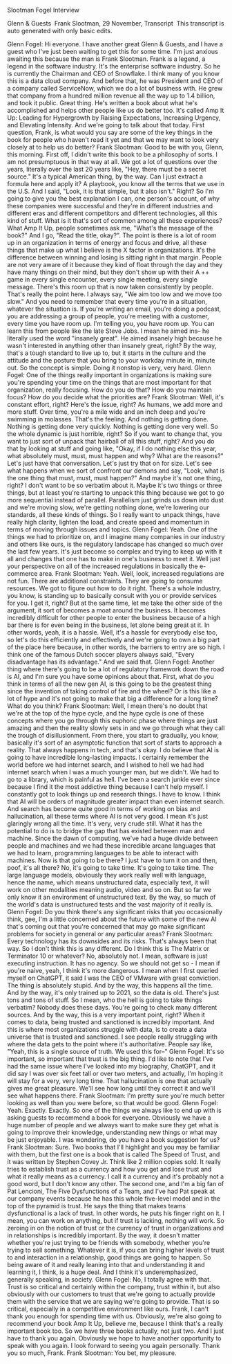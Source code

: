 Slootman Fogel Interview

Glenn & Guests 
Frank Slootman, 29 November, Transcript 
This transcript is auto generated with only basic edits.

Glenn Fogel:
Hi everyone. I have another great Glenn & Guests, and I have a guest who I've just been waiting to get this for some time. I'm just anxious awaiting this because the man is Frank Slootman. Frank is a legend, a legend in the software industry. It's the enterprise software industry. So he is currently the Chairman and CEO of Snowflake. I think many of you know this is a data cloud company. And before that, he was President and CEO of a company called ServiceNow, which we do a lot of business with. He grew that company from a hundred million revenue all the way up to 1.4 billion, and took it public. Great thing. He's written a book about what he's accomplished and helps other people like us do better too. It's called Amp It Up: Leading for Hypergrowth by Raising Expectations, Increasing Urgency, and Elevating Intensity. And we're going to talk about that today.
First question, Frank, is what would you say are some of the key things in the book for people who haven't read it yet and that we may want to look very closely at to help us do better?
Frank Slootman:
Good to be with you, Glenn, this morning. First off, I didn't write this book to be a philosophy of sorts. I am not presumptuous in that way at all. We got a lot of questions over the years, literally over the last 20 years like, "Hey, there must be a secret source." It's a typical American thing, by the way. Can I just extract a formula here and apply it? A playbook, you know all the terms that we use in the U.S. And I said, "Look, it is that simple, but it also isn't." Right? So I'm going to give you the best explanation I can, one person's account, of why these companies were successful and they're in different industries and different eras and different competitors and different technologies, all this kind of stuff.
What is it that's sort of common among all these experiences? What Amp It Up, people sometimes ask me, "What's the message of the book?" And I go, "Read the title, okay?". The point is there is a lot of room up in an organization in terms of energy and focus and drive, all these things that make up what I believe is the X factor in organizations. It's the difference between winning and losing is sitting right in that margin. People are not very aware of it because they kind of float through the day and they have many things on their mind, but they don't show up with their A ++ game in every single encounter, every single meeting, every single message. There's this room up that is now taken consistently by people.
That's really the point here. I always say, "We aim too low and we move too slow." And you need to remember that every time you're in a situation, whatever the situation is. If you're writing an email, you're doing a podcast, you are addressing a group of people, you're meeting with a customer, every time you have room up. I'm telling you, you have room up. You can learn this from people like the late Steve Jobs. I mean he aimed ins– he literally used the word "insanely great". He aimed insanely high because he wasn't interested in anything other than insanely great, right? By the way, that's a tough standard to live up to, but it starts in the culture and the attitude and the posture that you bring to your workday minute in, minute out. So the concept is simple. Doing it nonstop is very, very hard.
Glenn Fogel:
One of the things really important in organizations is making sure you're spending your time on the things that are most important for that organization, really focusing. How do you do that? How do you maintain focus? How do you decide what the priorities are?
Frank Slootman:
Well, it's constant effort, right? Here's the issue, right? As humans, we add more and more stuff. Over time, you're a mile wide and an inch deep and you're swimming in molasses. That's the feeling. And nothing is getting done. Nothing is getting done very quickly. Nothing is getting done very well. So the whole dynamic is just horrible, right? So if you want to change that, you want to just sort of unpack that hairball of all this stuff, right? And you do that by looking at stuff and going like, "Okay, if I do nothing else this year, what absolutely must, must, must happen and why? What are the reasons?" Let's just have that conversation. Let's just try that on for size. Let's see what happens when we sort of confront our demons and say, "Look, what is the one thing that must, must, must happen?"
And maybe it's not one thing, right? I don't want to be so verbatim about it. Maybe it's two things or three things, but at least you're starting to unpack this thing because we got to go more sequential instead of parallel. Parallelism just grinds us down into dust and we're moving slow, we're getting nothing done, we're lowering our standards, all these kinds of things. So I really want to unpack things, have really high clarity, lighten the load, and create speed and momentum in terms of moving through issues and topics.
Glenn Fogel:
Yeah. One of the things we had to prioritize on, and I imagine many companies in our industry and others like ours, is the regulatory landscape has changed so much over the last few years. It's just become so complex and trying to keep up with it all and changes that one has to make in one's business to meet it. Well just your perspective on all of the increased regulations in basically the e-commerce area.
Frank Slootman:
Yeah. Well, look, increased regulations are not fun. There are additional constraints. They are going to consume resources. We got to figure out how to do it right. There's a whole industry, you know, is standing up to basically consult with you or provide services for you. I get it, right? But at the same time, let me take the other side of the argument, it sort of becomes a moat around the business. It becomes incredibly difficult for other people to enter the business because of a high bar there is for even being in the business, let alone being great at it. In other words, yeah, it is a hassle. Well, it's a hassle for everybody else too, so let's do this efficiently and effectively and we're going to own a big part of the place here because, in other words, the barriers to entry are so high. I think one of the famous Dutch soccer players always said, "Every disadvantage has its advantage." And we said that.
Glenn Fogel:
Another thing where there's going to be a lot of regulatory framework down the road is AI, and I'm sure you have some opinions about that. First, what do you think in terms of all the new gen AI, is this going to be the greatest thing since the invention of taking control of fire and the wheel? Or is this like a lot of hype and it's not going to make that big a difference for a long time? What do you think?
Frank Slootman:
Well, I mean there's no doubt that we're at the top of the hype cycle, and the hype cycle is one of these concepts where you go through this euphoric phase where things are just amazing and then the reality slowly sets in and we go through what they call the trough of disillusionment. From there, you start to gradually, you know, basically it's sort of an asymptotic function that sort of starts to approach a reality. That always happens in tech, and that's okay. I do believe that AI is going to have incredible long-lasting impacts. I certainly remember the world before we had internet search, and I wished to hell we had had internet search when I was a much younger man, but we didn't. We had to go to a library, which is painful as hell. I've been a search junkie ever since because I find it the most addictive thing because I can't help myself. I constantly got to look things up and research things. I have to know.
I think that AI will be orders of magnitude greater impact than even internet search. And search has become quite good in terms of working on bias and hallucination, all these terms where AI is not very good. I mean it's just glaringly wrong all the time. It's very, very crude still. What it has the potential to do is to bridge the gap that has existed between man and machine. Since the dawn of computing, we've had a huge divide between people and machines and we had these incredible arcane languages that we had to learn, programming languages to be able to interact with machines. Now is that going to be there? I just have to turn it on and then, poof, it's all there? No, it's going to take time. It's going to take time.
The large language models, obviously they work really well with language, hence the name, which means unstructured data, especially text, it will work on other modalities meaning audio, video and so on. But so far we only know it an environment of unstructured text. By the way, so much of the world's data is unstructured tests and the vast majority of it really is.
Glenn Fogel:
Do you think there's any significant risks that you occasionally think, gee, I'm a little concerned about the future with some of the new AI that's coming out that you're concerned that may go make significant problems for society in general or any particular areas?
Frank Slootman:
Every technology has its downsides and its risks. That's always been that way. So I don't think this is any different. Do I think this is The Matrix or Terminator 10 or whatever? No, absolutely not. I mean, software is just executing instruction. It has no agency. So we should not get so - I mean if you're naive, yeah, I think it's more dangerous. I mean when I first queried myself on ChatGPT, it said I was the CEO of VMware with great conviction. The thing is absolutely stupid. And by the way, this happens all the time. And by the way, it's only trained up to 2021, so the data is old. There's just tons and tons of stuff. So I mean, who the hell is going to take things verbatim? Nobody does these days. You're going to check many different sources.
And by the way, this is a very important point, right? When it comes to data, being trusted and sanctioned is incredibly important. And this is where most organizations struggle with data, is to create a data universe that is trusted and sanctioned. I see people really struggling with where the data gets to the point where it's authoritative. People say like, "Yeah, this is a single source of truth. We used this for–"
Glenn Fogel:
It's so important, so important that trust is the big thing. I'd like to note that I've had the same issue where I've looked into my biography, ChatGPT, and it did say I was over six feet tall or over two meters, and actually, I'm hoping it will stay for a very, very long time. That hallucination is one that actually gives me great pleasure. We'll see how long until they correct it and we'll see what happens there.
Frank Slootman:
I'm pretty sure you're much better looking as well than you were before, so that would be good.
Glenn Fogel:
Yeah. Exactly. Exactly. So one of the things we always like to end up with is asking guests to recommend a book for everyone. Obviously we have a huge number of people and we always want to make sure they get what is going to improve their knowledge, understanding new things or what may be just enjoyable. I was wondering, do you have a book suggestion for us?
Frank Slootman:
Sure. Two books that I'll highlight and you may be familiar with them, but the first one is a book that is called The Speed of Trust, and it was written by Stephen Covey Jr. Think like 2 million copies sold. It really tries to establish trust as a currency and how you get and lose trust and what it really means as a currency. I call it a currency and it's probably not a good word, but I don't know any other.
The second one, and I'm a big fan of Pat Lencioni, The Five Dysfunctions of a Team, and I've had Pat speak at our company events because he has this whole five-level model and in the top of the pyramid is trust. He says the thing that makes teams dysfunctional is a lack of trust. In other words, he puts his finger right on it. I mean, you can work on anything, but if trust is lacking, nothing will work. So zeroing in on the notion of trust or the currency of trust in organizations and in relationships is incredibly important. By the way, it doesn't matter whether you're just trying to be friends with somebody, whether you're trying to sell something. Whatever it is, if you can bring higher levels of trust to and interaction in a relationship, good things are going to happen. So being aware of it and really leaning into that and understanding it and learning it, I think, is a huge deal. And I think it's underemphasized, generally speaking, in society.
Glenn Fogel:
No, I totally agree with that. Trust is so critical and certainly within the company, trust within it, but also obviously with our customers to trust that we're going to actually provide them with the service that we are saying we're going to provide. That is so critical, especially in a competitive environment like ours.
Frank, I can't thank you enough for spending time with us. Obviously, we're also going to recommend your book Amp It Up, believe me, because I think that's a really important book too. So we have three books actually, not just two. And I just have to thank you again. Obviously we hope to have another opportunity to speak with you again. I look forward to seeing you again personally. Thank you so much, Frank.
Frank Slootman:
You bet, my pleasure.
